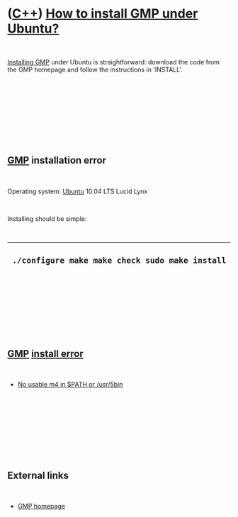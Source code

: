 
 

 

 

 

 

([C++](Cpp.md)) [How to install GMP under Ubuntu?](CppGmpInstallUbuntu.md)
============================================================================

 

[Installing GMP](CppGmpInstall.md) under Ubuntu is straightforward:
download the code from the GMP homepage and follow the instructions in
'INSTALL'.

 

 

 

 

 

[GMP](CppGmp.md) installation error
------------------------------------

 

Operating system: [Ubuntu](http://www.ubuntu.com) 10.04 LTS Lucid Lynx

 

Installing should be simple:

 

  --------------------------------------------------
  ` ./configure make make check sudo make install`
  --------------------------------------------------

 

 

 

 

 

[GMP](CppGmp.md) [install error](CppInstallError.md)
------------------------------------------------------

 

-   [No usable m4 in \$PATH or
    /usr/5bin](CppInstallErrorGmpNoUsableM4InPathOrUsr5bin.md)

 

 

 

 

 

External links
--------------

 

-   [GMP homepage](http://www.gmplib.org)

 

 

 

 

 

 

